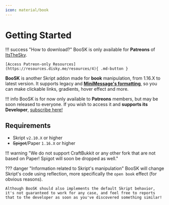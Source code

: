 ```yaml
---
icon: material/book
---
```


# Getting Started

!!! success "How to download?"
    BooSK is only available for **Patreons** of [ItsTheSky](https://www.patreon.com/itsthesky).

    [Access Patreon-only Resources](https://resources.disky.me/resources/4){ .md-button }


**BooSK** is another Skript addon made for **book** manipulation, from 1.16.X to latest version. It supports legacy and **[MiniMessage's formatting](https://docs.advntr.dev/minimessage/format.html)**, so you can make clickable links, gradients, hover effect and more.

!!! info 
    BooSK is for now only available to **Patreons** members, but may be soon released to everyone. If you wish to access it and **supports its Developer**, [subscribe here!](https://patreon.com/itsthesky)

## Requirements

- Skript `v2.10.X` or higher
- ~~Spigot~~/Paper `1.16.X` or higher

!!! warning "We do not support CraftBukkit or any other fork that are not based on Paper! Spigot will soon be dropped as well."

??? danger "Information related to Skript's manipulation"
    BooSK will change Skript's code using reflection, more specifically the `open book` effect (for obvious reasons).

    Although BooSK should also implements the default Skript behavior, it's not guaranteed to work for any case, and feel free to reports that to the developer as soon as you've discovered something similar!
